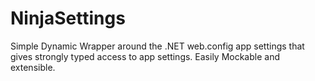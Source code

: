 NinjaSettings
=============

Simple Dynamic Wrapper around the .NET web.config app settings that gives strongly typed access to app settings. Easily Mockable and extensible. 
